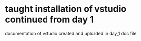 # taught installation of vstudio continued from day 1

documentation of vstudio created and uploaded in day_1 doc file